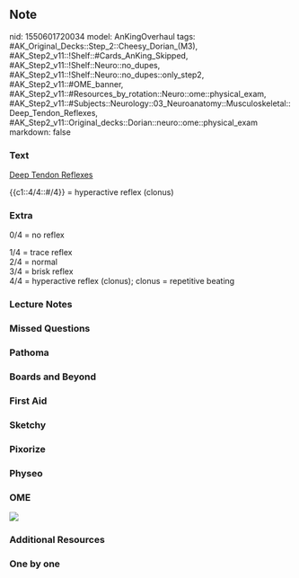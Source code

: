 ## Note
nid: 1550601720034
model: AnKingOverhaul
tags: #AK_Original_Decks::Step_2::Cheesy_Dorian_(M3), #AK_Step2_v11::!Shelf::#Cards_AnKing_Skipped, #AK_Step2_v11::!Shelf::Neuro::no_dupes, #AK_Step2_v11::!Shelf::Neuro::no_dupes::only_step2, #AK_Step2_v11::#OME_banner, #AK_Step2_v11::#Resources_by_rotation::Neuro::ome::physical_exam, #AK_Step2_v11::#Subjects::Neurology::03_Neuroanatomy::Musculoskeletal::Deep_Tendon_Reflexes, #AK_Step2_v11::Original_decks::Dorian::neuro::ome::physical_exam
markdown: false

### Text
<u>Deep Tendon Reflexes</u>
<div>
  {{c1::4/4::#/4}} = hyperactive reflex (clonus)
</div>

### Extra
0/4 = no reflex
<div>
  1/4 = trace reflex
</div>
<div>
  2/4 = normal
</div>
<div>
  3/4 = brisk reflex
</div>
<div>
  4/4 = hyperactive reflex (clonus); clonus = repetitive beating
</div>

### Lecture Notes


### Missed Questions


### Pathoma


### Boards and Beyond


### First Aid


### Sketchy


### Pixorize


### Physeo


### OME
<div class="ome-widget">
  <a href="https://onlinemeded.org?ref=anki"><img src=
  "_OME_AnkiFlashcards_General_4.png"></a>
</div>

### Additional Resources


### One by one

